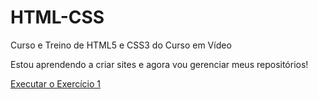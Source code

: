 # HTML-CSS
 Curso e Treino de HTML5 e CSS3 do Curso em Vídeo

 Estou aprendendo a criar sites e agora vou gerenciar meus repositórios!

<a href="file:///C:/Users/victo/OneDrive/Documentos/ESTUDOS/HTML-CSS/Exercicios/Ex01/index.html"> Executar o Exercício 1</a>
